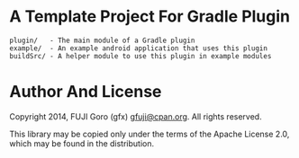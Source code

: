 # A Template Project For Gradle Plugin

```
plugin/   - The main module of a Gradle plugin
example/  - An example android application that uses this plugin
buildSrc/ - A helper module to use this plugin in example modules
```

# Author And License

Copyright 2014, FUJI Goro (gfx) <gfuji@cpan.org>. All rights reserved.

This library may be copied only under the terms of the Apache License 2.0, which may be found in the distribution.
